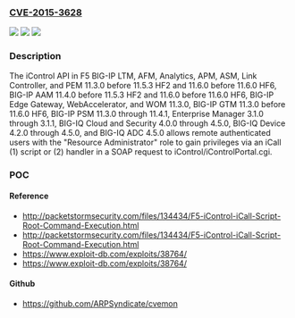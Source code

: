 ### [CVE-2015-3628](https://cve.mitre.org/cgi-bin/cvename.cgi?name=CVE-2015-3628)
![](https://img.shields.io/static/v1?label=Product&message=n%2Fa&color=blue)
![](https://img.shields.io/static/v1?label=Version&message=n%2Fa&color=blue)
![](https://img.shields.io/static/v1?label=Vulnerability&message=n%2Fa&color=brighgreen)

### Description

The iControl API in F5 BIG-IP LTM, AFM, Analytics, APM, ASM, Link Controller, and PEM 11.3.0 before 11.5.3 HF2 and 11.6.0 before 11.6.0 HF6, BIG-IP AAM 11.4.0 before 11.5.3 HF2 and 11.6.0 before 11.6.0 HF6, BIG-IP Edge Gateway, WebAccelerator, and WOM 11.3.0, BIG-IP GTM 11.3.0 before 11.6.0 HF6, BIG-IP PSM 11.3.0 through 11.4.1, Enterprise Manager 3.1.0 through 3.1.1, BIG-IQ Cloud and Security 4.0.0 through 4.5.0, BIG-IQ Device 4.2.0 through 4.5.0, and BIG-IQ ADC 4.5.0 allows remote authenticated users with the "Resource Administrator" role to gain privileges via an iCall (1) script or (2) handler in a SOAP request to iControl/iControlPortal.cgi.

### POC

#### Reference
- http://packetstormsecurity.com/files/134434/F5-iControl-iCall-Script-Root-Command-Execution.html
- http://packetstormsecurity.com/files/134434/F5-iControl-iCall-Script-Root-Command-Execution.html
- https://www.exploit-db.com/exploits/38764/
- https://www.exploit-db.com/exploits/38764/

#### Github
- https://github.com/ARPSyndicate/cvemon

